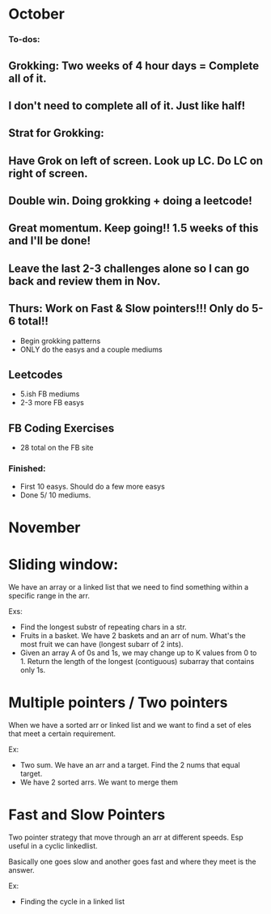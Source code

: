 

# October


### To-dos: 

## Grokking: Two weeks of 4 hour days = Complete all of it. 
## I don't need to complete all of it. Just like half! 

## Strat for Grokking:
## Have Grok on left of screen. Look up LC. Do LC on right of screen. 
## Double win. Doing grokking + doing a leetcode! 
## Great momentum. Keep going!! 1.5 weeks of this and I'll be done! 
## Leave the last 2-3 challenges alone so I can go back and review them in Nov. 

## Thurs: Work on Fast & Slow pointers!!! Only do 5-6 total!!

- Begin grokking patterns 
- ONLY do the easys and a couple mediums 


## Leetcodes
- 5.ish FB mediums
- 2-3 more FB easys 


## FB Coding Exercises
- 28 total on the FB site  


### Finished:
- First 10 easys. Should do a few more easys
- Done 5/ 10 mediums. 



# November



# Sliding window: 
We have an array or a linked list that we need to 
find something within a specific range in the arr. 

Exs: 
- Find the longest substr of repeating chars in a str. 
- Fruits in a basket. We have 2 baskets and an arr of num. What's the most fruit we can have (longest subarr of 2 ints). 
- Given an array A of 0s and 1s, we may change up to K values from 0 to 1. Return the length of the longest (contiguous) subarray that contains only 1s. 

# Multiple pointers / Two pointers
When we have a sorted arr or linked list and we want to find 
a set of eles that meet a certain requirement. 

Ex:
- Two sum. We have an arr and a target. Find the 2 nums that equal target. 
- We have 2 sorted arrs. We want to merge them 


# Fast and Slow Pointers 
Two pointer strategy that move through an arr at different
speeds. Esp useful in a cyclic linkedlist. 

Basically one goes slow and another goes fast and 
where they meet is the answer. 

Ex: 
- Finding the cycle in a linked list 

